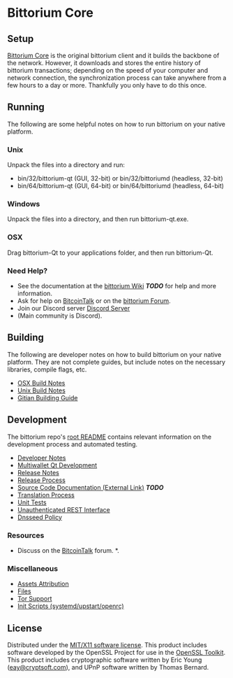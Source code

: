 Bittorium Core
=====================

Setup
---------------------
[Bittorium Core](http://github.com/bittorium/Bittorium/releases) is the original bittorium client and it builds the backbone of the network. However, it downloads and stores the entire history of bittorium transactions; depending on the speed of your computer and network connection, the synchronization process can take anywhere from a few hours to a day or more. Thankfully you only have to do this once.

Running
---------------------
The following are some helpful notes on how to run bittorium on your native platform.

### Unix

Unpack the files into a directory and run:

- bin/32/bittorium-qt (GUI, 32-bit) or bin/32/bittoriumd (headless, 32-bit)
- bin/64/bittorium-qt (GUI, 64-bit) or bin/64/bittoriumd (headless, 64-bit)

### Windows

Unpack the files into a directory, and then run bittorium-qt.exe.

### OSX

Drag bittorium-Qt to your applications folder, and then run bittorium-Qt.

### Need Help?

* See the documentation at the [bittorium Wiki](https://en.bitcoin.it/wiki/Main_Page) ***TODO***
for help and more information.
* Ask for help on [BitcoinTalk](https://bitcointalk.org/index.php?topic=1262920.0) or on the [bittorium Forum](https://bitcointalk.org/index.php?topic=5115445).
* Join our Discord server [Discord Server](https://discord.gg/aMF2vUF)
* (Main community is Discord).

Building
---------------------
The following are developer notes on how to build bittorium on your native platform. They are not complete guides, but include notes on the necessary libraries, compile flags, etc.

- [OSX Build Notes](build-osx.md)
- [Unix Build Notes](build-unix.md)
- [Gitian Building Guide](gitian-building.md)

Development
---------------------
The bittorium repo's [root README](https://github.com/bittorium/Bittorium/blob/master/README.md) contains relevant information on the development process and automated testing.

- [Developer Notes](developer-notes.md)
- [Multiwallet Qt Development](multiwallet-qt.md)
- [Release Notes](release-notes.md)
- [Release Process](release-process.md)
- [Source Code Documentation (External Link)](https://dev.visucore.com/bitcoin/doxygen/) ***TODO***
- [Translation Process](translation_process.md)
- [Unit Tests](unit-tests.md)
- [Unauthenticated REST Interface](REST-interface.md)
- [Dnsseed Policy](dnsseed-policy.md)

### Resources

* Discuss on the [BitcoinTalk](https://bitcointalk.org/index.php?topic=5115445) forum.
*.

### Miscellaneous
- [Assets Attribution](assets-attribution.md)
- [Files](files.md)
- [Tor Support](tor.md)
- [Init Scripts (systemd/upstart/openrc)](init.md)

License
---------------------
Distributed under the [MIT/X11 software license](http://www.opensource.org/licenses/mit-license.php).
This product includes software developed by the OpenSSL Project for use in the [OpenSSL Toolkit](https://www.openssl.org/). This product includes
cryptographic software written by Eric Young ([eay@cryptsoft.com](mailto:eay@cryptsoft.com)), and UPnP software written by Thomas Bernard.

